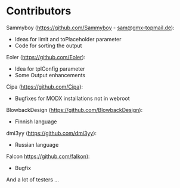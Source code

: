 Contributors
================================================================================

Sammyboy (https://github.com/Sammyboy - sam@gmx-topmail.de): 
- Ideas for limit and toPlaceholder parameter
- Code for sorting the output

Eoler (https://github.com/Eoler):
- Idea for tplConfig parameter
- Some Output enhancements

Cipa (https://github.com/Cipa):
- Bugfixes for MODX installations not in webroot

BlowbackDesign (https://github.com/BlowbackDesign):
- Finnish language

dmi3yy (https://github.com/dmi3yy):
- Russian language

Falcon https://github.com/falkon):
- Bugfix

And a lot of testers ...
